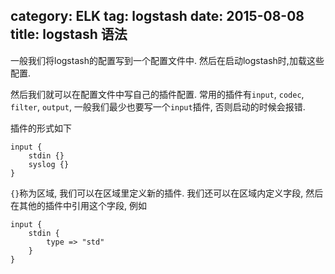 category: ELK
tag: logstash
date: 2015-08-08
title: logstash 语法
---
一般我们将logstash的配置写到一个配置文件中. 然后在启动logstash时,加载这些配置.

然后我们就可以在配置文件中写自己的插件配置. 常用的插件有`input`, `codec`, `filter`, `output`, 一般我们最少也要写一个`input`插件, 否则启动的时候会报错. 

插件的形式如下
```
input {
    stdin {}
    syslog {}
}
```
`{}`称为区域, 我们可以在区域里定义新的插件. 我们还可以在区域内定义字段, 然后在其他的插件中引用这个字段, 例如
```
input {
    stdin {
		type => "std"
	}
}
```